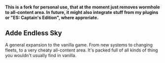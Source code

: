 #### This is a fork for personal use, that at the moment just removes wormhole to all-content area. In future, it might also integrate stuff from my plugins or "ES: Captain's Edition", where approriate.

## Adde Endless Sky
A general expansion to the vanilla game. From new systems to changing fleets, to a very cheaty all-content area. It's packed full of all kinds of thing you wouldn't usually find in vanilla.
